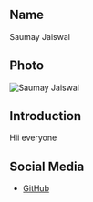## Name

Saumay Jaiswal

## Photo

![Saumay Jaiswal](https://www.google.com/imgres?q=saumay%20jaiswal&imgurl=https%3A%2F%2Fmedia.licdn.com%2Fdms%2Fimage%2FD5603AQGX_-YMseIr6w%2Fprofile-displayphoto-shrink_200_200%2F0%2F1707194470323%3Fe%3D2147483647%26v%3Dbeta%26t%3DtMuIXK71oOyb9OIO7W4xczNsNqga6pcVsg2PkGull_Y&imgrefurl=https%3A%2F%2Fin.linkedin.com%2Fin%2Fsaumay-jaiswal-b89b0b269&docid=EnjKVZUv0OCc4M&tbnid=Oq8NPrSHhoYEkM&vet=12ahUKEwiy0azGoMqGAxXqQPUHHYbrBq8QM3oECGcQAA..i&w=200&h=200&hcb=2&ved=2ahUKEwiy0azGoMqGAxXqQPUHHYbrBq8QM3oECGcQAA)

## Introduction

Hii everyone

## Social Media

- [GitHub](https://github.com/saumay3105)

